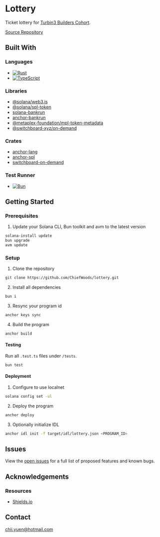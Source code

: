 # Lottery

Ticket lottery for [Turbin3 Builders Cohort](https://turbin3.com/).

[Source Repository](https://github.com/ChiefWoods/lottery)

## Built With

### Languages

- [![Rust](https://img.shields.io/badge/Rust-f75008?style=for-the-badge&logo=rust)](https://www.rust-lang.org/)
- [![TypeScript](https://img.shields.io/badge/TypeScript-ffffff?style=for-the-badge&logo=typescript)](https://www.typescriptlang.org/)

### Libraries

- [@solana/web3.js](https://solana-labs.github.io/solana-web3.js/)
- [@solana/spl-token](https://solana-labs.github.io/solana-program-library/token/js/)
- [solana-bankrun](https://kevinheavey.github.io/solana-bankrun/)
- [anchor-bankrun](https://kevinheavey.github.io/solana-bankrun/)
- [@metaplex-foundation/mpl-token-metadata](https://developers.metaplex.com/token-metadata)
- [@switchboard-xyz/on-demand](https://switchboard-docs.web.app/)

### Crates

- [anchor-lang](https://docs.rs/anchor-lang/latest/anchor_lang/)
- [anchor-spl](https://docs.rs/anchor-spl/latest/anchor_spl/)
- [switchboard-on-demand](https://docs.rs/switchboard-on-demand/latest/switchboard_on_demand/)

### Test Runner

- [![Bun](https://img.shields.io/badge/Bun-000?style=for-the-badge&logo=bun)](https://bun.sh/)

## Getting Started

### Prerequisites

1. Update your Solana CLI, Bun toolkit and avm to the latest version

```bash
solana-install update
bun upgrade
avm update
```

### Setup

1. Clone the repository

```bash
git clone https://github.com/ChiefWoods/lottery.git
```

2. Install all dependencies

```bash
bun i
```

3. Resync your program id

```bash
anchor keys sync
```

4. Build the program

```bash
anchor build
```

#### Testing

Run all `.test.ts` files under `/tests`.

```bash
bun test
```

#### Deployment

1. Configure to use localnet

```bash
solana config set -ul
```

2. Deploy the program

```bash
anchor deploy
```

3. Optionally initialize IDL

```bash
anchor idl init -f target/idl/lottery.json <PROGRAM_ID>
```

## Issues

View the [open issues](https://github.com/ChiefWoods/lottery/issues) for a full list of proposed features and known bugs.

## Acknowledgements

### Resources

- [Shields.io](https://shields.io/)

## Contact

[chii.yuen@hotmail.com](mailto:chii.yuen@hotmail.com)
